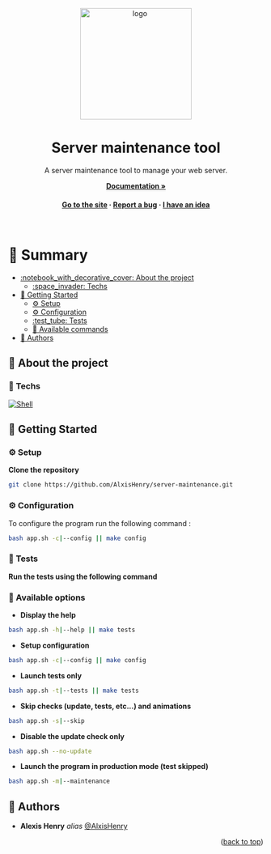 <a name="readme-top"></a>

<div align="center">

  <img src="https://cdn.alexishenry.eu/public/images/logo.png" alt="logo" width="220" height="auto" />
  <h1>Server maintenance tool</h1>
  
  <p>
    A server maintenance tool to manage your web server.
  </p>

<a href="https://alxishenry.github.io/docs"><strong>Documentation »</strong></a>

<h4>
    <a href="https://alexishenry.eu">Go to the site</a>
  <span> · </span>
    <a href="https://github.com/AlxisHenry/server-maintenance/issues">Report a bug</a>
  <span> · </span>
    <a href="https://github.com/AlxisHenry/server-maintenance/issues">I have an idea</a>
  </h4>
</div>

<br/>

# :notebook_with_decorative_cover: Summary

- [:notebook\_with\_decorative\_cover: About the project](#star2-about-the-project)
  * [:space\_invader: Techs](#space_invader-techs)
- [:toolbox: Getting Started](#toolbox-getting-started)
  * [:gear: Setup](#gear-setup)
  * [:gear: Configuration](#gear-config)
  * [:test\_tube: Tests](#test_tube-tests)
  * [:wrench: Available commands](#wrench-available-commands)
- [:wave: Authors](#wave-authors)

## :star2: About the project


### :space_invader: Techs

[![Shell](https://img.shields.io/badge/bash%20-hotpink.svg?&style=for-the-badge&logo=gnu-bash&logoColor=4EAA25&color=gray)]()

## :toolbox: Getting Started

### :gear: Setup

**Clone the repository**

```bash
git clone https://github.com/AlxisHenry/server-maintenance.git
```
### :gear: Configuration

To configure the program run the following command :

```bash
bash app.sh -c|--config || make config
```

### :test_tube: Tests

**Run the tests using the following command**

### :wrench: Available options

- **Display the help**

```bash
bash app.sh -h|--help || make tests
```

- **Setup configuration**

```bash
bash app.sh -c|--config || make config
```

- **Launch tests only**

```bash
bash app.sh -t|--tests || make tests
```

- **Skip checks (update, tests, etc...) and animations**

```bash
bash app.sh -s|--skip
```

- **Disable the update check only**

```bash
bash app.sh --no-update
```

- **Launch the program in production mode (test skipped)**

```bash
bash app.sh -m|--maintenance
```

## :wave: Authors

* **Alexis Henry** _alias_ [@AlxisHenry](https://github.com/AlxisHenry)

<!-- ## :page_with_curl: Liens utiles -->

<p align="right">(<a href="#readme-top">back to top</a>)</p>